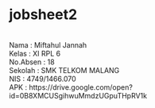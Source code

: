 # jobsheet2
<p>
<br>Nama : Miftahul Jannah 
<br>Kelas : XI RPL 6 
<br>No.Absen : 18 
<br>Sekolah : SMK TELKOM MALANG 
<br>NIS : 4749/1466.070
<br>APK : https://drive.google.com/open?id=0B8XMCUSgihwuMmdzUGpuTHpRV1k
</p>
